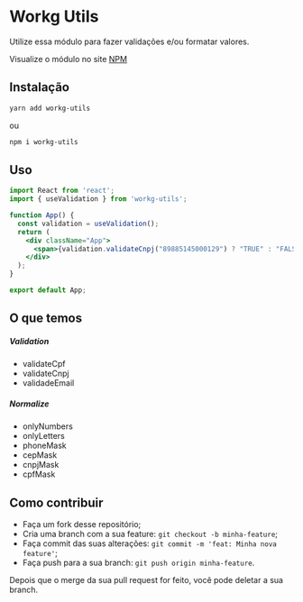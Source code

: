 # Workg Utils

Utilize essa módulo para fazer validações e/ou formatar valores.

Visualize o módulo no site [NPM](https://www.npmjs.com/package/workg-utils)

## Instalação
```sh
yarn add workg-utils
````
ou
```sh
npm i workg-utils
````

## Uso
```jsx
import React from 'react';
import { useValidation } from 'workg-utils';

function App() {
  const validation = useValidation();
  return (
    <div className="App">
      <span>{validation.validateCnpj("89885145000129") ? "TRUE" : "FALSE"}</span>
    </div>
  );
}

export default App;
```

## O que temos

##### Validation
* validateCpf
* validateCnpj
* validadeEmail

##### Normalize
* onlyNumbers
* onlyLetters
* phoneMask
* cepMask
* cnpjMask
* cpfMask

## Como contribuir

- Faça um fork desse repositório;
- Cria uma branch com a sua feature: `git checkout -b minha-feature`;
- Faça commit das suas alterações: `git commit -m 'feat: Minha nova feature'`;
- Faça push para a sua branch: `git push origin minha-feature`.

Depois que o merge da sua pull request for feito, você pode deletar a sua branch.
